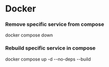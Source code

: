# Docker
### Remove specific service from compose
docker compose down <service-name>

### Rebuild specific service in compose
docker compose up -d --no-deps --build <service-name>